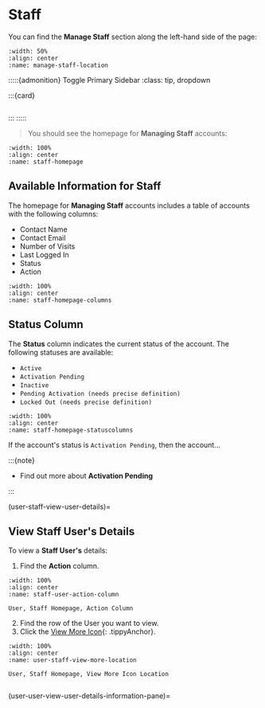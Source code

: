 
# Staff 


You can find the **Manage Staff** section along the left-hand side of the page:

```{lazyfigure} ../../_static/solo_app/User/Staff/manage-staff-location.webp
:width: 50%
:align: center
:name: manage-staff-location
```

:::::{admonition} Toggle Primary Sidebar
:class: tip, dropdown

:::{card}


```{include} ../../QuickTips/TogglePrimarySidebar.md
```

:::
:::::



> You should see the homepage for **Managing Staff** accounts:


```{lazyfigure} ../../_static/solo_app/User/Staff/staff-homepage.webp
:width: 100%
:align: center
:name: staff-homepage
```



## Available Information for Staff


The homepage for **Managing Staff** accounts includes a table of accounts with the following columns:

- Contact Name
- Contact Email
- Number of Visits
- Last Logged In
- Status
- Action


```{lazyfigure} ../../_static/solo_app/User/Staff/staff-homepage-columns.webp
:width: 100%
:align: center
:name: staff-homepage-columns
```



## Status Column


The **Status** column indicates the current status of the account. The following statuses are available:

- `Active`
- `Activation Pending`
- `Inactive`
- `Pending Activation (needs precise definition)`
- `Locked Out (needs precise definition)`


```{lazyfigure} ../../_static/solo_app/User/Staff/staff-homepage-columns-status-column.webp
:width: 100%
:align: center
:name: staff-homepage-statuscolumns
```


If the account's status is `Activation Pending`, then the account...


:::{note}

- Find out more about **Activation Pending**

:::

(user-staff-view-user-details)=
## View Staff User's Details


To view a **Staff User's** details:


1. Find the **Action** column.


```{lazyfigure} ../../_static/solo_app/User/Staff/staff-homepage-columns-action-location.webp
:width: 100%
:align: center
:name: staff-user-action-column

User, Staff Homepage, Action Column
```

2. Find the row of the User you want to view.
3. Click the [View More Icon](#view-more-icon){: .tippyAnchor}.


```{lazyfigure} ../../_static/solo_app/User/Staff/staff-homepage-columns-view-user-details-location.webp
:width: 100%
:align: center
:name: user-staff-view-more-location

User, Staff Homepage, View More Icon Location
```


```{include} ../../Universal/UserDetails/user-details-page.md
```

(user-user-view-user-details-information-pane)=

```{include} ../../Universal/information-pane.md
```

```{include} ../../Universal/UserDetails/view-user-details-accounts-tab.md
```





